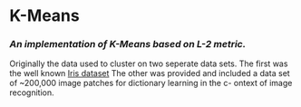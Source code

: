 # K-Means
### _An implementation of K-Means based on L-2 metric._

Originally the data used to cluster on two seperate data sets. The first was the well known [Iris dataset](https://archive.ics.uci.edu/ml/datasets/Iris)
The other was provided and included a data set of ~200,000 image patches for dictionary learning in the c-
ontext of image recognition. 
